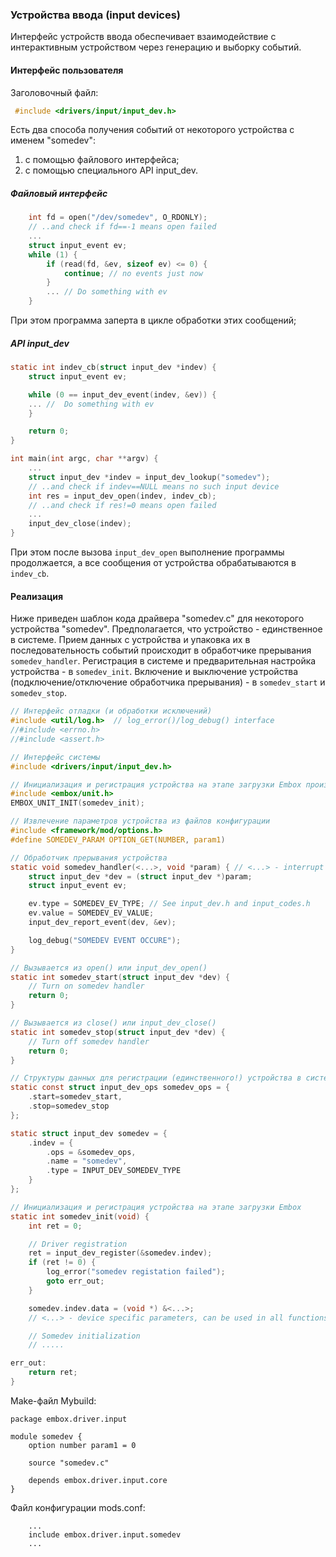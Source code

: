 ###  Устройства ввода (input devices)

Интерфейс устройств ввода обеспечивает взаимодействие с интерактивным устройством через генерацию и выборку событий.

#### Интерфейс пользователя

Заголовочный файл:

```C
 #include <drivers/input/input_dev.h>
```

Есть два способа получения событий от некоторого устройства с именем "somedev":
 1) с помощью файлового интерфейса;
 2) с помощью специального API input_dev.
 
##### Файловый интерфейс

```C
    int fd = open("/dev/somedev", O_RDONLY);
    // ..and check if fd==-1 means open failed
    ...
    struct input_event ev;
    while (1) {
    	if (read(fd, &ev, sizeof ev) <= 0) {
    		continue; // no events just now
    	}
    	... // Do something with ev
    }
```
  
  При этом программа заперта в цикле обработки этих сообщений;
  

##### API input_dev

```C
static int indev_cb(struct input_dev *indev) {
	struct input_event ev;

	while (0 == input_dev_event(indev, &ev)) {
	... //  Do something with ev
	}

	return 0;
}

int main(int argc, char **argv) {
	...
	struct input_dev *indev = input_dev_lookup("somedev");
	// ..and check if indev==NULL means no such input device
	int res = input_dev_open(indev, indev_cb);
	// ..and check if res!=0 means open failed
	...
	input_dev_close(indev);
}
```

  При этом после вызова `input_dev_open` выполнение программы продолжается, а все сообщения от устройства обрабатываются в `indev_cb`.

#### Реализация

Ниже приведен шаблон кода драйвера "somedev.c" для некоторого устройства "somedev". Предполагается, что устройство - единственное в системе. Прием данных с устройства и упаковка их в последовательность событий происходит в обработчике прерывания `somedev_handler`. Регистрация в системе и предварительная настройка устройства - в `somedev_init`. Включение и выключение устройства (подключение/отключение обработчика прерывания) - в `somedev_start` и `somedev_stop`.

```C
// Интерфейс отладки (и обработки исключений)
#include <util/log.h>  // log_error()/log_debug() interface
//#include <errno.h>
//#include <assert.h>

// Интерфейс системы
#include <drivers/input/input_dev.h>

// Инициализация и регистрация устройства на этапе загрузки Embox производится в somedev_init()
#include <embox/unit.h>
EMBOX_UNIT_INIT(somedev_init);

// Извлечение параметров устройства из файлов конфигурации
#include <framework/mod/options.h>
#define SOMEDEV_PARAM OPTION_GET(NUMBER, param1)

// Обработчик прерывания устройства
static void somedev_handler(<...>, void *param) { // <...> - interrupt specific parameters
	struct input_dev *dev = (struct input_dev *)param;
	struct input_event ev;

	ev.type = SOMEDEV_EV_TYPE; // See input_dev.h and input_codes.h
	ev.value = SOMEDEV_EV_VALUE;
	input_dev_report_event(dev, &ev);

	log_debug("SOMEDEV EVENT OCCURE");
}

// Вызывается из open() или input_dev_open()
static int somedev_start(struct input_dev *dev) {
	// Turn on somedev handler
	return 0;
}

// Вызывается из close() или input_dev_close()
static int somedev_stop(struct input_dev *dev) {
	// Turn off somedev handler
	return 0;
}

// Структуры данных для регистрации (единственного!) устройства в системе
static const struct input_dev_ops somedev_ops = {
	.start=somedev_start,
	.stop=somedev_stop
};

static struct input_dev somedev = {
	.indev = {
		.ops = &somedev_ops,
		.name = "somedev",
		.type = INPUT_DEV_SOMEDEV_TYPE
	}
};

// Инициализация и регистрация устройства на этапе загрузки Embox
static int somedev_init(void) {
	int ret = 0;

	// Driver registration
	ret = input_dev_register(&somedev.indev);
	if (ret != 0) {
		log_error("somedev registation failed");
		goto err_out;
	}

	somedev.indev.data = (void *) &<...>;
	// <...> - device specific parameters, can be used in all functions above

	// Somedev initialization
	// .....

err_out:
	return ret;
}   
```

Make-файл Mybuild:

```
package embox.driver.input

module somedev {
	option number param1 = 0

	source "somedev.c"

	depends embox.driver.input.core
}
```

Файл конфигурации mods.conf:

```
	...
	include embox.driver.input.somedev
	...
```
                                                                                                                     
